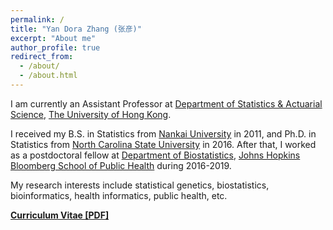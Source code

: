 ```yaml
---
permalink: /
title: "Yan Dora Zhang (张彦)"
excerpt: "About me"
author_profile: true
redirect_from: 
  - /about/
  - /about.html
---
```



<!--
<p align="center">
  <img src="https://yandorazhang.github.io/images/doraz.JPG?raw=true" alt="Photo" style="width: 450px;"/> 
</p>
-->



I am currently an  Assistant Professor at [Department of Statistics & Actuarial Science](https://saasweb.hku.hk/),  [The University of Hong Kong](https://www.hku.hk/). 
<!--
and 
 [Centre for PanorOmic Sciences](https://cpos.hku.hk/).  
 -->
 
 
 
I received  my  B.S. in Statistics from  [Nankai University](https://www.nankai.edu.cn/) in 2011, and  Ph.D. in Statistics from [North Carolina State University](http://www.stat.ncsu.edu)  in 2016. After that, I worked as a postdoctoral fellow  at [Department of Biostatistics](https://www.jhsph.edu/departments/biostatistics/), 
  [Johns Hopkins Bloomberg School of Public Health](https://www.jhsph.edu/) during 2016-2019.
   

My research interests include statistical genetics, biostatistics,  bioinformatics, health informatics,  public health, etc. 



[**Curriculum Vitae [PDF]**](http://yandorazhang.github.io/files/ZhangYan_updating.pdf)

<!--
[**HKU Scholars Hub**](https://repository.hku.hk/cris/rp/rp02590)
-->
